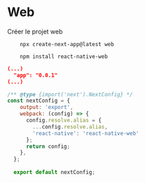 # Web
Créer le projet web
```console
    npx create-next-app@latest web
```

```console
    npm install react-native-web
```

```package.json
(...)
  "app": "0.0.1"
(...)
```

```nextConfig.mjs
/** @type {import('next').NextConfig} */
const nextConfig = {
    output: 'export',
    webpack: (config) => {
      config.resolve.alias = {
        ...config.resolve.alias,
        'react-native': 'react-native-web'
      };
      return config;
    },
  };
  
  export default nextConfig;
```
